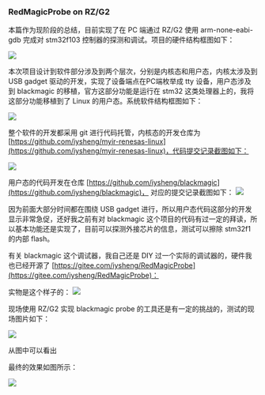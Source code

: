 ### RedMagicProbe on RZ/G2

本篇作为现阶段的总结，目前实现了在 PC 端通过 RZ/G2 使用 arm-none-eabi-gdb 完成对 stm32f103 控制器的探测和调试。项目的硬件结构框图如下：

![](/home/red/Codes_of_pro/blackmagic4RZ/assets/final/misc-Page-37.drawio.png)

本次项目设计到软件部分涉及到两个层次，分别是内核态和用户态，内核太涉及到 USB gadget 驱动的开发，实现了设备端点在PC端枚举成 tty 设备，用户态涉及到 blackmagic 的移植，官方这部分功能是运行在 stm32 这类处理器上的，我将这部分功能移植到了 Linux 的用户态。系统软件结构框图如下：

![](/home/red/Codes_of_pro/blackmagic4RZ/assets/final/misc-Page-38.drawio.png)

整个软件的开发都采用 git 进行代码托管，内核态的开发仓库为 [https://github.com/iysheng/myir-renesas-linux](https://github.com/iysheng/myir-renesas-linux)，代码提交记录截图如下：

![](/home/red/Codes_of_pro/blackmagic4RZ/assets/final/2023-09-20_19-27.png)


用户态的代码开发在仓库 [https://github.com/iysheng/blackmagic](https://github.com/iysheng/blackmagic)， 对应的提交记录截图如下：
![](/home/red/Codes_of_pro/blackmagic4RZ/assets/final/2023-09-20_19-30.png)

因为前面大部分时间都在围绕 USB gadget 进行，所以用户态代码这部分的开发显示非常急促，还好我之前有对 blackmagic 这个项目的代码有过一定的拜读，所以基本功能还是实现了，目前可以探测外接芯片的信息，测试可以擦除 stm32f1 的内部 flash。

有关 blackmagic 这个调试器，我自己还是 DIY 过一个实际的调试器的，硬件我也已经开源了 [https://gitee.com/iysheng/RedMagicProbe](https://gitee.com/iysheng/RedMagicProbe)：

实物是这个样子的：
![](/home/red/Downloads/1868410768.jpg)

现场使用 RZ/G2 实现 blackmagic probe 的工具还是有一定的挑战的，测试的现场图片如下：

![](/home/red/Codes_of_pro/blackmagic4RZ/assets/final/real.jpg)

从图中可以看出

最终的效果如图所示：

![](/home/red/Codes_of_pro/blackmagic4RZ/assets/final/ans.png)

